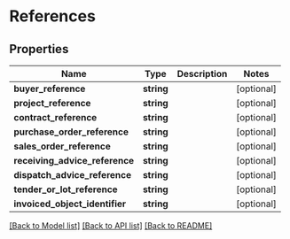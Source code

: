 # References

## Properties
Name | Type | Description | Notes
------------ | ------------- | ------------- | -------------
**buyer_reference** | **string** |  | [optional] 
**project_reference** | **string** |  | [optional] 
**contract_reference** | **string** |  | [optional] 
**purchase_order_reference** | **string** |  | [optional] 
**sales_order_reference** | **string** |  | [optional] 
**receiving_advice_reference** | **string** |  | [optional] 
**dispatch_advice_reference** | **string** |  | [optional] 
**tender_or_lot_reference** | **string** |  | [optional] 
**invoiced_object_identifier** | **string** |  | [optional] 

[[Back to Model list]](../README.md#documentation-for-models) [[Back to API list]](../README.md#documentation-for-api-endpoints) [[Back to README]](../README.md)


